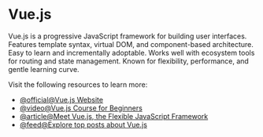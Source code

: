 # Vue.js

Vue.js is a progressive JavaScript framework for building user interfaces. Features template syntax, virtual DOM, and component-based architecture. Easy to learn and incrementally adoptable. Works well with ecosystem tools for routing and state management. Known for flexibility, performance, and gentle learning curve.

Visit the following resources to learn more:

- [@official@Vue.js Website](https://vuejs.org/)
- [@video@Vue.js Course for Beginners](https://www.youtube.com/watch?v=VeNfHj6MhgA)
- [@article@Meet Vue.js, the Flexible JavaScript Framework](https://thenewstack.io/meet-vue-js-flexible-javascript-framework/)
- [@feed@Explore top posts about Vue.js](https://app.daily.dev/tags/vuejs?ref=roadmapsh)
